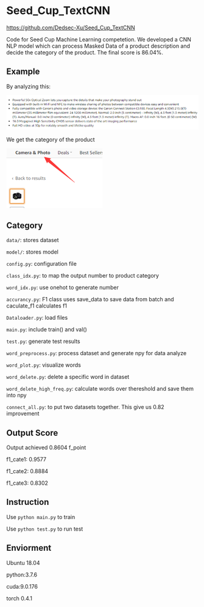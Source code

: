 # Seed_Cup_TextCNN

https://github.com/Dedsec-Xu/Seed_Cup_TextCNN

Code for Seed Cup Machine Learning competetion. We developed a CNN NLP model which can process Masked Data of a product description and decide the category of the product.  The final score is 86.04%. 

## Example

By analyzing this:

![Image text](./image/CNN2.png)


We get the category of the product


![Image text](./image/cnn.png)
## Category
`data/`: stores dataset

`model/`: stores model

`config.py`: configuration file

`class_idx.py`: to map the output number to product category

`word_idx.py`: use onehot to generate number

`accurancy.py`: F1 class uses save_data to save data from batch and caculate_f1 calculates f1

`Dataloader.py`: load files

`main.py`: include train() and val()

`test.py`: generate test results

`word_preprocess.py`: process dataset and generate npy for data analyze

`word_plot.py`: visualize words

`word_delete.py`: delete a specific word in dataset

`word_delete_high_freq.py`: calculate words over thereshold and save them into npy

`connect_all.py`: to put two datasets together. This give us 0.82 improvement

## Output Score
Output achieved 0.8604 f_point

f1_cate1: 0.9577

f1_cate2: 0.8884

f1_cate3: 0.8302

## Instruction
Use `python main.py` to train

Use `python test.py` to run test

## Enviorment
Ubuntu 18.04

python:3.7.6

cuda:9.0.176

torch 0.4.1

